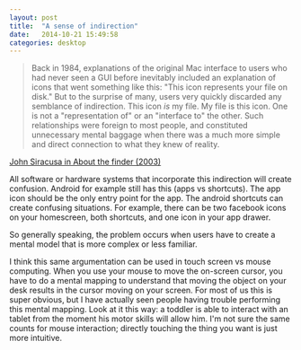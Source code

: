 ```yaml
---
layout: post
title:  "A sense of indirection"
date:   2014-10-21 15:49:58
categories: desktop
---
```


> Back in 1984, explanations of the original Mac interface to users who had never seen a GUI before inevitably included an explanation of icons that went something like this: "This icon represents your file on disk." But to the surprise of many, users very quickly discarded any semblance of indirection. This icon *is* my file. My file is this icon. One is not a "representation of" or an "interface to" the other. Such relationships were foreign to most people, and constituted unnecessary mental baggage when there was a much more simple and direct connection to what they knew of reality.

[John Siracusa in About the finder (2003)](http://arstechnica.com/apple/2003/04/finder/3/)

All software or hardware systems that incorporate this indirection will create confusion. Android for example still has this (apps vs shortcuts). The app icon should be the only entry point for the app. The android shortcuts can create confusing situations. For example, there can be two facebook icons on your homescreen, both shortcuts, and one icon in your app drawer.

So generally speaking, the problem occurs when users have to create a mental model that is more complex or less familiar. 

I think this same argumentation can be used in touch screen vs mouse computing. When you use your mouse to move the on-screen cursor, you have to do a mental mapping to understand that moving the object on your desk results in the cursor moving on your screen. For most of us this is super obvious, but I have actually seen people having trouble performing this mental mapping. Look at it this way: a toddler is able to interact with an tablet from the moment his motor skills will allow him. I'm not sure the same counts for mouse interaction; directly touching the thing you want is just more intuitive.

